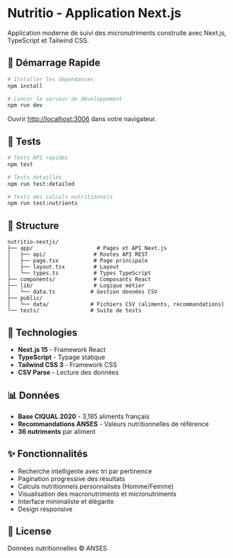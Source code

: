 # Nutritio - Application Next.js

Application moderne de suivi des micronutriments construite avec Next.js, TypeScript et Tailwind CSS.

## 🚀 Démarrage Rapide

```bash
# Installer les dépendances
npm install

# Lancer le serveur de développement
npm run dev
```

Ouvrir [http://localhost:3006](http://localhost:3006) dans votre navigateur.

## 🧪 Tests

```bash
# Tests API rapides
npm test

# Tests détaillés
npm run test:detailed

# Tests des calculs nutritionnels
npm run test:nutrients
```

## 📁 Structure

```
nutritio-nextjs/
├── app/                    # Pages et API Next.js
│   ├── api/               # Routes API REST
│   ├── page.tsx           # Page principale
│   ├── layout.tsx         # Layout
│   └── types.ts           # Types TypeScript
├── components/            # Composants React
├── lib/                   # Logique métier
│   └── data.ts           # Gestion données CSV
├── public/
│   └── data/             # Fichiers CSV (aliments, recommandations)
└── tests/                # Suite de tests
```

## 🎨 Technologies

- **Next.js 15** - Framework React
- **TypeScript** - Typage statique
- **Tailwind CSS 3** - Framework CSS
- **CSV Parse** - Lecture des données

## 📊 Données

- **Base CIQUAL 2020** - 3,185 aliments français
- **Recommandations ANSES** - Valeurs nutritionnelles de référence
- **36 nutriments** par aliment

## ✨ Fonctionnalités

- Recherche intelligente avec tri par pertinence
- Pagination progressive des résultats
- Calculs nutritionnels personnalisés (Homme/Femme)
- Visualisation des macronutriments et micronutriments
- Interface minimaliste et élégante
- Design responsive

## 📝 License

Données nutritionnelles © ANSES
